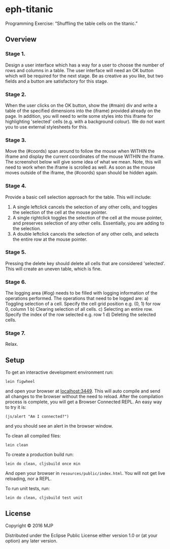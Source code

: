 # eph-titanic

Programming Exercise: “Shuffling the table cells on the titanic.”

## Overview

### Stage 1.
Design a user interface which has a way for a user to choose the number of rows and columns in a table. The user interface will need an OK button which will be required for the next stage. Be as creative as you like, but two fields and a button are satisfactory for this stage.

### Stage 2.
When the user clicks on the OK button, show the (#main) div and write a table of the specified dimensions into the (iframe) provided already on the page. In addition, you will need to write some styles into this iframe for highlighting 'selected' cells (e.g. with a background colour). We do not want you to use external stylesheets for this.

### Stage 3.
Move the (#coords) span around to follow the mouse when WITHIN the iframe and display the current coordinates of the mouse WITHIN the iframe. The screenshot below will give some idea of what we mean. Note, this will need to work when the iframe is scrolled as well. As soon as the mouse moves outside of the iframe, the (#coords) span should be hidden again.

### Stage 4.
Provide a basic cell selection approach for the table. This will include:
1. A single left­click cancels the selection of any other cells, and toggles the selection of the cell at the mouse pointer.
2. A single right­click toggles the selection of the cell at the mouse pointer, and preserves selection of any other cells. Essentially, you are adding to the selection.
3. A double left­click cancels the selection of any other cells, and selects the entire row at the mouse pointer.

### Stage 5.
Pressing the delete key should delete all cells that are considered 'selected'. This will create an uneven table, which is fine.

### Stage 6.
The logging area (#log) needs to be filled with logging information of the operations performed. The operations that need to be logged are:
a) Toggling selection of a cell. Specify the cell grid position e.g. (0, 1) for row 0, column 1
b) Clearing selection of all cells.
c) Selecting an entire row. Specify the index of the row selected e.g. row 1
d) Deleting the selected cells.

### Stage 7.
Relax.

## Setup

To get an interactive development environment run:

    lein figwheel

and open your browser at [localhost:3449](http://localhost:3449/).
This will auto compile and send all changes to the browser without the
need to reload. After the compilation process is complete, you will
get a Browser Connected REPL. An easy way to try it is:

    (js/alert "Am I connected?")

and you should see an alert in the browser window.

To clean all compiled files:

    lein clean

To create a production build run:

    lein do clean, cljsbuild once min

And open your browser in `resources/public/index.html`. You will not
get live reloading, nor a REPL.

To run unit tests, run:

    lein do clean, cljsbuild test unit

## License

Copyright © 2016 MJP

Distributed under the Eclipse Public License either version 1.0 or (at your option) any later version.
